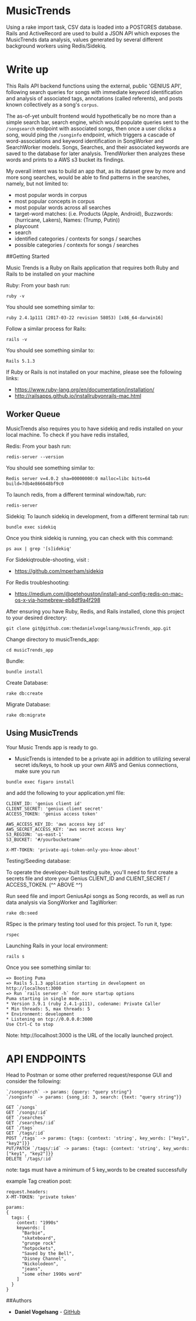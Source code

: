 # MusicTrends

Using a rake import task, CSV data is loaded into a POSTGRES database. Rails and ActiveRecord are used to build a JSON API which exposes the MusicTrends data analysis, values generated by several different background workers using Redis/Sidekiq.

# Write up

This Rails API backend functions using the external, public 'GENIUS API', following search queries for songs with immediate keyword identification and analysis of associated tags, annotations (called referents), and posts known collectively as a song's `corpus`.

The as-of-yet unbuilt frontend would hypothetically be no more than a simple search bar, search engine, which would populate queries sent to the `/songsearch` endpoint with associated songs, then once a user clicks a song, would ping the `/songinfo` endpoint, which triggers a cascade of word-associations and keyword identification in SongWorker and SearchWorker models. Songs, Searches, and their associated keywords are saved to the database for later analysis. TrendWorker then analyzes these words and prints to a AWS s3 bucket its findings.

My overall intent was to build an app that, as its dataset grew by more and more song searches, would be able to find patterns in the searches, namely, but not limited to:

* most popular words in corpus
* most popular concepts in corpus
* most popular words across all searches
* target-word matches: (i.e. Products (Apple, Android), Buzzwords:(hurricane, Lakers), Names: (Trump, Putin))
* playcount
* search
* identified categories / contexts for songs / searches
* possible categories / contexts for songs / searches

##Getting Started

Music Trends is a Ruby on Rails application that requires both Ruby and Rails to be installed on your machine

Ruby:
From your bash run:
```
ruby -v
```

You should see something similar to:
```
ruby 2.4.1p111 (2017-03-22 revision 58053) [x86_64-darwin16]
```

Follow a similar process for Rails:
```
rails -v
```

You should see something similar to:
```
Rails 5.1.3
```

If Ruby or Rails is not installed on your machine, please see the following links:
* https://www.ruby-lang.org/en/documentation/installation/
* http://railsapps.github.io/installrubyonrails-mac.html

## Worker Queue

MusicTrends also requires you to have sidekiq and redis installed on your local machine. To check if you have redis installed,

Redis:
From your bash run:
```
redis-server --version
```

You should see something similar to:
```
Redis server v=4.0.2 sha=00000000:0 malloc=libc bits=64 build=7db4e866648bf9c0
```

To launch redis, from a different terminal window/tab, run:
```
redis-server
```

Sidekiq:
To launch sidekiq in development, from a different terminal tab run:
```
bundle exec sidekiq  
```

Once you think sidekiq is running, you can check with this command:
```
ps aux | grep '[s]idekiq'
```

For Sidekiqtrouble-shooting, visit :
* https://github.com/mperham/sidekiq

For Redis troubleshooting:
* https://medium.com/@petehouston/install-and-config-redis-on-mac-os-x-via-homebrew-eb8df9a4f298


After ensuring you have Ruby, Redis, and Rails installed, clone this project to your desired directory:
```
git clone git@github.com:thedanielvogelsang/musicTrends_app.git
```

Change directory to musicTrends_app:
```
cd musicTrends_app
```

Bundle:
```
bundle install
```

Create Database:
```
rake db:create
```

Migrate Database:
```
rake db:migrate  
```

## Using MusicTrends
Your Music Trends app is ready to go.

* MusicTrends is intended to be a private api in addition to utilizing several secret ids/keys, to hook up your own AWS and Genius connections, make sure you run

```
bundle exec figaro install
```
and add the following to your application.yml file:
```
CLIENT_ID: 'genius client id'
CLIENT_SECRET: 'genius client secret'
ACCESS_TOKEN: 'genius access token'

AWS_ACCESS_KEY_ID: 'aws access key id'
AWS_SECRET_ACCESS_KEY: 'aws secret access key'
S3_REGION: 'us-east-1'
S3_BUCKET: '#/yourbucketname'

X-MT-TOKEN: 'private-api-token-only-you-know-about'
```

Testing/Seeding database:

To operate the developer-built testing suite, you'll need to first create a secrets file and store your Genius CLIENT_ID and CLIENT_SECRET / ACCESS_TOKEN.  (^^ ABOVE ^^)

Run seed file and import GeniusApi songs as Song records, as well as run data analysis via SongWorker and TagWorker:
```
rake db:seed

```
RSpec is the primary testing tool used for this project. To run it, type:
```
rspec
```

Launching Rails in your local environment:
```
rails s
```

Once you see something similar to:
```
=> Booting Puma
=> Rails 5.1.3 application starting in development on http://localhost:3000
=> Run `rails server -h` for more startup options
Puma starting in single mode...
* Version 3.9.1 (ruby 2.4.1-p111), codename: Private Caller
* Min threads: 5, max threads: 5
* Environment: development
* Listening on tcp://0.0.0.0:3000
Use Ctrl-C to stop
```

Note: http://localhost:3000 is the URL of the locally launched project.

# API ENDPOINTS

Head to Postman or some other preferred request/response GUI and consider the following:

```
`/songsearch` -> params: {query: "query string"}
`/songinfo` -> params: {song_id: 3, search: {text: "query string"}}

GET `/songs`
GET `/songs/:id`
GET `/searches`
GET `/searches/:id`
GET `/tags`
GET `/tags/:id`
POST `/tags` -> params: {tags: {context: 'string', key_words: ["key1", "key2"]}}
PUT/PATCH `/tags/:id` -> params: {tags: {context: 'string', key_words: ["key1", "key2"]}}
DELETE `/tags/:id`
```
note: tags must have a minimum of 5 key_words to be created successfully

example Tag creation post:

```
request.headers:
X-MT-TOKEN: 'private token'

params:
{
  tags: {
    context: "1990s"
    keywords: [
      "Barbie",
      "skateboard",
      "grunge rock"
      "hotpockets",
      "Saved by the Bell",
      "Disney Channel",
      "Nickolodeon",
      "jeans",
      "some other 1990s word"
    ]
  }
}

```
##Authors

* **Daniel Vogelsang** - [GitHub](https://github.com/thedanielvogelsang)
